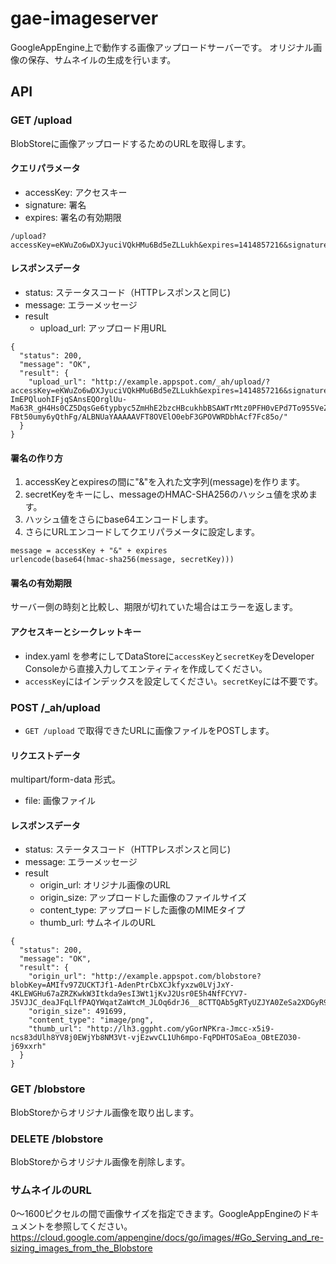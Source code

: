 # gae-imageserver

GoogleAppEngine上で動作する画像アップロードサーバーです。
オリジナル画像の保存、サムネイルの生成を行います。

## API

### GET /upload
BlobStoreに画像アップロードするためのURLを取得します。

#### クエリパラメータ
* accessKey: アクセスキー
* signature: 署名
* expires: 署名の有効期限

```
/upload?accessKey=eKWuZo6wDXJyuciVQkHMu6Bd5eZLLukh&expires=1414857216&signature=PtemPdruhb3d%2Bq5AoiAQRIBDR9oO5BzukmQ4D5GcINo%3D
```

#### レスポンスデータ
* status: ステータスコード（HTTPレスポンスと同じ)
* message: エラーメッセージ
* result
    * upload_url: アップロード用URL

```
{
  "status": 200,
  "message": "OK",
  "result": {
    "upload_url": "http://example.appspot.com/_ah/upload/?accessKey=eKWuZo6wDXJyuciVQkHMu6Bd5eZLLukh&expires=1414857216&signature=PtemPdruhb3d%2Bq5AoiAQRIBDR9oO5BzukmQ4D5GcINo%3D/AMmfu6bjD2nDqtT1nX8nws4-ImEPQluohIFjqSAnsEQOrglUu-Ma63R_gH4Hs0CZ5DqsGe6typbyc5ZmHhE2bzcHBcukhbBSAWTrMtz0PFH0vEPd7To955VeZWYB-FBt50umy6yQthFg/ALBNUaYAAAAAVFT8OVElO0ebF3GPOVWRDbhAcf7Fc85o/"
  }
}
```

#### 署名の作り方

1. accessKeyとexpiresの間に"&"を入れた文字列(message)を作ります。
2. secretKeyをキーにし、messageのHMAC-SHA256のハッシュ値を求めます。
3. ハッシュ値をさらにbase64エンコードします。
4. さらにURLエンコードしてクエリパラメータに設定します。

```
message = accessKey + "&" + expires
urlencode(base64(hmac-sha256(message, secretKey)))
```

#### 署名の有効期限

サーバー側の時刻と比較し、期限が切れていた場合はエラーを返します。

#### アクセスキーとシークレットキー

* index.yaml を参考にしてDataStoreに`accessKey`と`secretKey`をDeveloper Consoleから直接入力してエンティティを作成してください。
* `accessKey`にはインデックスを設定してください。`secretKey`には不要です。

### POST /_ah/upload
* `GET /upload` で取得できたURLに画像ファイルをPOSTします。

#### リクエストデータ

multipart/form-data 形式。

* file: 画像ファイル

#### レスポンスデータ
* status: ステータスコード（HTTPレスポンスと同じ)
* message: エラーメッセージ
* result
    * origin_url: オリジナル画像のURL
    * origin_size: アップロードした画像のファイルサイズ
    * content_type: アップロードした画像のMIMEタイプ
    * thumb_url: サムネイルのURL

```
{
  "status": 200,
  "message": "OK",
  "result": {
    "origin_url": "http://example.appspot.com/blobstore?blobKey=AMIfv97ZUCKTJf1-AdenPtrCbXCJkfyxzw0LVjJxY-4KLEWGHu67aZRZKwkW3Itkda9esI3Wt1jKvJ2Usr0E5h4NfFCYV7-J5VJJC_deaJFqLlfPAQYWqatZaWtcM_JLOq6drJ6__8CTTQAb5gRTyUZJYA0ZeSa2XDGyR98UfswpNWhnVX_m4bo",
    "origin_size": 491699,
    "content_type": "image/png",
    "thumb_url": "http://lh3.ggpht.com/yGorNPKra-Jmcc-x5i9-ncs83dUlh8YV8j0EWjYb8NM3Vt-vjEzwvCL1Uh6mpo-FqPDHTOSaEoa_OBtEZO30-j69xxrh"
  }
}
```

### GET /blobstore

BlobStoreからオリジナル画像を取り出します。

### DELETE /blobstore

BlobStoreからオリジナル画像を削除します。

### サムネイルのURL
0〜1600ピクセルの間で画像サイズを指定できます。GoogleAppEngineのドキュメントを参照してください。    
https://cloud.google.com/appengine/docs/go/images/#Go_Serving_and_re-sizing_images_from_the_Blobstore

